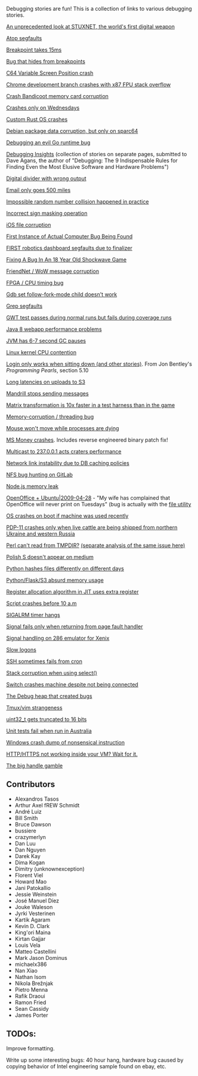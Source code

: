 Debugging stories are fun! This is a collection of links to various debugging stories.


[An unprecedented look at STUXNET, the world's first digital weapon](https://www.wired.com/2014/11/countdown-to-zero-day-stuxnet/)

[Atop segfaults](http://rachelbythebay.com/w/2014/03/02/sync/)

[Breakpoint takes 15ms](https://www.jwhitham.org/2015/04/the-mystery-of-fifteen-millisecond.html)

[Bug that hides from breakpoints](https://drewdevault.com/2014/02/02/The-worst-bugs.html)

[C64 Variable Screen Position crash](http://www.linusakesson.net/scene/safevsp/index.php)

[Chrome development branch crashes with x87 FPU stack overflow](https://randomascii.wordpress.com/2016/09/16/everything-old-is-new-again-and-a-compiler-bug/)

[Crash Bandicoot memory card corruption](https://www.gamasutra.com/blogs/DaveBaggett/20131031/203788/My_Hardest_Bug_Ever.php)

[Crashes only on Wednesdays](https://gyrovague.com/2015/07/29/crashes-only-on-wednesdays/)

[Custom Rust OS crashes](https://jvns.ca/blog/2013/12/04/day-37-how-a-keyboard-works/)

[Debian package data corruption, but only on sparc64](https://web.archive.org/web/20060612203753/http://vger.kernel.org/~davem/cgi-bin/blog.cgi/index.html)

[Debugging an evil Go runtime bug](https://marcan.st/2017/12/debugging-an-evil-go-runtime-bug/)

[Debugging Insights](http://debuggingrules.com/?page_id=46) (collection of stories on separate pages, submitted to Dave Agans, the author of "Debugging: The 9 Indispensable Rules for Finding Even the Most Elusive Software and Hardware Problems")

[Digital divider with wrong output](http://danluu.com/teach-debugging/)

[Email only goes 500 miles](http://www.ibiblio.org/harris/500milemail.html)

[Impossible random number collision happened in practice](https://medium.com/@betable/tifu-by-using-math-random-f1c308c4fd9d)

[Incorrect sign masking operation](https://labs.spotify.com/2015/08/27/underflow-bug/)

[iOS file corruption](https://engineering.fb.com/ios/debugging-file-corruption-on-ios/)

[First Instance of Actual Computer Bug Being Found](https://www.computerhistory.org/tdih/september/9/)

[FIRST robotics dashboard segfaults due to finalizer](https://www.lukeshu.com/blog/java-segfault.html)

[Fixing A Bug In An 18 Year Old Shockwave Game](https://mattbruv.github.io/ccsr-bugfix/)

[FriendNet / WoW message corruption](https://blog.makandra.com/2010/04/the-greatest-bug-i-never-fixed/)

[FPGA / CPU timing bug](https://eli.thegreenplace.net/2003/10/30/hardware-debugging-is-hard)

[Gdb set follow-fork-mode child doesn't work](https://nanxiao.me/en/use-dtrace-to-diagnose-gdb-issues/)

[Grep segfaults](http://blog.loadzero.com/blog/tracking-down-a-segfault-in-grep/)

[GWT test passes during normal runs but fails during coverage runs](http://ismail.badawi.io/blog/2014/02/04/an-obscure-bug-story/)

[Java 8 webapp performance problems](https://engineering.indeedblog.com/blog/2016/09/job-search-web-app-java-8-migration/)

[JVM has 6-7 second GC pauses](https://www.evanjones.ca/jvm-mmap-pause-finding.html)

[Linux kernel CPU contention](http://notes.secretsauce.net/notes/2015/09/05_a-kernel-debugging-story.html)

[Login only works when sitting down (and other stories)](https://books.google.ca/books?id=kse_7qbWbjsC&lpg=PP1&pg=PA56). From Jon Bentley's _Programming Pearls_, section 5.10

[Long latencies on uploads to S3](https://m.signalvnoise.com/aws-s3-youre-out-of-order/)

[Mandrill stops sending messages](https://www.seancassidy.me/sherlock-holmes-debugging.html)

[Matrix transformation is 10x faster in a test harness than in the game](https://randomascii.wordpress.com/2015/01/19/knowing-where-to-type-zero/)

[Memory-corruption / threading bug](https://nanxiao.me/en/an-experience-of-fixing-a-memory-corruption-bug/)

[Mouse won't move while processes are dying](https://randomascii.wordpress.com/2017/07/09/24-core-cpu-and-i-cant-move-my-mouse/)

[MS Money crashes](https://devblogs.microsoft.com/oldnewthing/?p=6103). Includes reverse engineered binary patch fix!

[Multicast to 237.0.0.1 acts craters performance](https://www.outerthoughts.com/2004/10/perfect-multicast-storm/)

[Network link instability due to DB caching policies](https://engineering.fb.com/production-engineering/solving-the-mystery-of-link-imbalance-a-metastable-failure-state-at-scale/)

[NFS bug hunting on GitLab](https://about.gitlab.com/blog/2018/11/14/how-we-spent-two-weeks-hunting-an-nfs-bug/)

[Node.js memory leak](https://www.joyent.com/blog/walmart-node-js-memory-leak)

[OpenOffice + Ubuntu|2009-04-28](https://bugs.launchpad.net/ubuntu/+source/cupsys/+bug/255161/comments/28) - "My wife has complained that OpenOffice will never print on Tuesdays" (bug is actually with the [file utility](https://bugs.launchpad.net/ubuntu/+source/file/+bug/248619)

[OS crashes on boot if machine was used recently](https://blog.valerieaurora.org/2013/12/17/heres-my-favorite-operating-systems-war-story-whats-yours/)

[PDP-11 crashes only when live cattle are being shipped from northern Ukraine and western Russia](https://www.jakepoz.com/debugging-behind-the-iron-curtain/)

[Perl can't read from TMPDIR?](https://blog.afoolishmanifesto.com/posts/investigation-into-why-perl-cant-read-from-tmpdir/) [(separate analysis of the same issue here)](https://blog.plover.com/tech/tmpdir.html)

[Polish S doesn't appear on medium](https://medium.engineering/the-curious-case-of-disappearing-polish-s-fa398313d4df)

[Python hashes files differently on different days](https://dpb.bitbucket.io/unexpected-behavior-from-the-python-3-built-in-hash-function.html)

[Python/Flask/S3 absurd memory usage](https://www.jamesporter.me/2015/12/09/mysterious-memory-consumption.html)

[Register allocation algorithm in JIT uses extra register](http://bitfunnel.org/debugging-nativejit/)

[Script crashes before 10 a.m](https://darekkay.com/blog/script-crashes-before-10/)

[SIGALRM timer hangs](https://nativeguru.wordpress.com/2015/02/19/why-you-should-avoid-using-sigalrm-for-timer/)

[Signal fails only when returning from page fault handler](https://news.ycombinator.com/item?id=7684824)

[Signal handling on 286 emulator for Xenix](https://news.ycombinator.com/item?id=7684827)

[Slow logons](https://blogs.technet.microsoft.com/markrussinovich/2012/07/01/the-case-of-the-veeerrry-slow-logons/)

[SSH sometimes fails from cron](http://mina.naguib.ca/blog/2012/10/22/the-little-ssh-that-sometimes-couldnt.html)

[Stack corruption when using select()](https://blogs.unity3d.com/2016/04/25/debugging-memory-corruption-who-the-hell-writes-2-into-my-stack-2/)

[Switch crashes machine despite not being connected](http://www.catb.org/jargon/html/magic-story.html)

[The Debug heap that created bugs
](http://lectem.github.io/windows/heap/appverifier/detours/2020/01/02/The-debug-heap-that-created-bugs.html)

[Tmux/vim strangeness](http://www.daniellesucher.com/2014/04/24/my-new-favorite-vim-tmux-bug/)

[uint32_t gets truncated to 16 bits](http://kdc-blog.blogspot.com/2008/03/one-day-one-of-my-co-workers-stopped-me.html)

[Unit tests fail when run in Australia](https://github.com/angular/angular.js/issues/5017)

[Windows crash dump of nonsensical instruction](https://devblogs.microsoft.com/oldnewthing/?p=43293)

[HTTP/HTTPS not working inside your VM? Wait for it.](https://rachelbythebay.com/w/2016/03/22/6nat/)

[The big handle gamble](https://x64dbg.com/blog/2017/11/04/the-big-handle-gamble.html)

## Contributors

* Alexandros Tasos
* Arthur Axel fREW Schmidt
* André Luiz
* Bill Smith
* Bruce Dawson
* bussiere
* crazymerlyn
* Dan Luu
* Dan Nguyen
* Darek Kay
* Dima Kogan
* Dimitry (unknownexception)
* Florent Viel
* Howard Mao
* Jani Patokallio
* Jessie Weinstein
* José Manuel Díez
* Jouke Waleson
* Jyrki Vesterinen
* Kartik Agaram
* Kevin D. Clark
* King'ori Maina
* Kirtan Gajjar
* Louis Vela
* Matteo Castellini
* Mark Jason Dominus
* michaelx386
* Nan Xiao
* Nathan Isom
* Nikola Brežnjak
* Pietro Menna
* Rafik Draoui
* Ramon Fried
* Sean Cassidy
* James Porter

## TODOs:

Improve formatting.

Write up some interesting bugs: 40 hour hang, hardware bug caused by copying behavior of Intel engineering sample found on ebay, etc.
